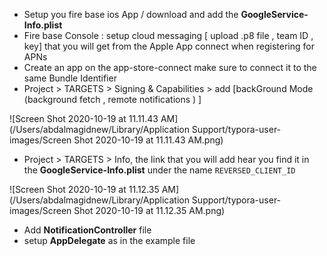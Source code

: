 - Setup you fire base ios App / download and add the **GoogleService-Info.plist** 
- Fire base Console : setup cloud messaging  [ upload .p8 file , team ID , key] that you will get from the Apple App connect when registering for APNs
- Create an app on the app-store-connect make sure to connect it to the same Bundle Identifier
- Project > TARGETS > Signing & Capabilities > add [backGround Mode (background fetch , remote notifications ) ] 

![Screen Shot 2020-10-19 at 11.11.43 AM](/Users/abdalmagidnew/Library/Application Support/typora-user-images/Screen Shot 2020-10-19 at 11.11.43 AM.png)

- Project > TARGETS > Info, the link that you will add hear you find it in the **GoogleService-Info.plist** under the name ```REVERSED_CLIENT_ID```  

![Screen Shot 2020-10-19 at 11.12.35 AM](/Users/abdalmagidnew/Library/Application Support/typora-user-images/Screen Shot 2020-10-19 at 11.12.35 AM.png)

- Add **NotificationController** file
- setup **AppDelegate** as in the example file



```swift

```

